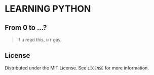 # LEARNING PYTHON

## From 0 to ...?

> If u read this, u r gay.

<!-- LICENSE -->
## License

Distributed under the MIT License. See `LICENSE` for more information.
